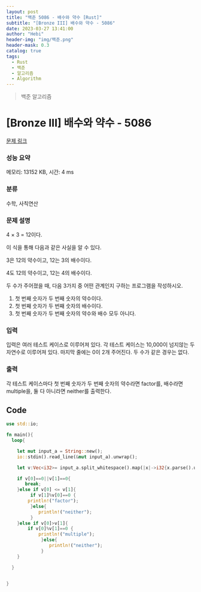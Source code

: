```yaml
---
layout: post
title: "백준 5086 - 배수와 약수 [Rust]"
subtitle: "[Bronze III] 배수와 약수 - 5086"
date: 2023-03-27 13:41:00
author: "Hebi"
header-img: "img/백준.png"
header-mask: 0.3
catalog: true
tags:
  - Rust
  - 백준
  - 알고리즘
  - Algorithm
---
```


> 백준 알고리즘

# [Bronze III] 배수와 약수 - 5086

[문제 링크](https://www.acmicpc.net/problem/5086)

### 성능 요약

메모리: 13152 KB, 시간: 4 ms

### 분류

수학, 사칙연산

### 문제 설명

<p>4 × 3 = 12이다.</p>

<p>이 식을 통해 다음과 같은 사실을 알 수 있다.</p>

<p>3은 12의 약수이고, 12는 3의 배수이다.</p>

<p>4도 12의 약수이고, 12는 4의 배수이다.</p>

<p>두 수가 주어졌을 때, 다음 3가지 중 어떤 관계인지 구하는 프로그램을 작성하시오.</p>

<ol>
	<li>첫 번째 숫자가 두 번째 숫자의 약수이다.</li>
	<li>첫 번째 숫자가 두 번째 숫자의 배수이다.</li>
	<li>첫 번째 숫자가 두 번째 숫자의 약수와 배수 모두 아니다.</li>
</ol>

### 입력

 <p>입력은 여러 테스트 케이스로 이루어져 있다. 각 테스트 케이스는 10,000이 넘지않는 두 자연수로 이루어져 있다. 마지막 줄에는 0이 2개 주어진다. 두 수가 같은 경우는 없다.</p>

### 출력

 <p>각 테스트 케이스마다 첫 번째 숫자가 두 번째 숫자의 약수라면 factor를, 배수라면 multiple을, 둘 다 아니라면 neither를 출력한다.</p>

## Code

```rs
use std::io;

fn main(){
  loop{

    let mut input_a = String::new();
    io::stdin().read_line(&mut input_a).unwrap();

    let v:Vec<i32>= input_a.split_whitespace().map(|x|->i32{x.parse().unwrap()}).collect();

    if v[0]==0||v[1]==0{
       break;
    }else if v[0] <= v[1]{
         if v[1]%v[0]==0 {
        println!("factor");
         }else{
            println!("neither");
         }
    }else if v[0]>v[1]{
        if v[0]%v[1]==0 {
            println!("multiple");
             }else{
                println!("neither");
             }
    }

  }


}


```
